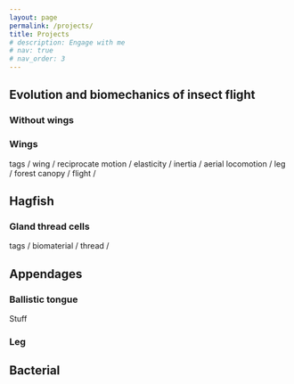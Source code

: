 ```yaml
---
layout: page
permalink: /projects/
title: Projects
# description: Engage with me
# nav: true
# nav_order: 3
---
```


## Evolution and biomechanics of insect flight


### Without wings


### Wings


tags / wing / reciprocate motion / elasticity / inertia / aerial locomotion / leg / forest canopy / flight /  


<!-- xxxxxx -->
## Hagfish
### Gland thread cells 

tags / biomaterial / thread / 


<!-- xxxxxx -->
## Appendages 

### Ballistic tongue 

Stuff 

### Leg



<!-- xxxxxx -->
## Bacterial 





